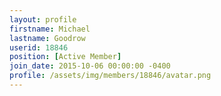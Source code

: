 ```yaml
---
layout: profile
firstname: Michael
lastname: Goodrow
userid: 18846
position: [Active Member]
join_date: 2015-10-06 00:00:00 -0400
profile: /assets/img/members/18846/avatar.png
---
```

